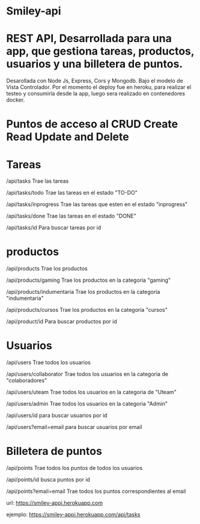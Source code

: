 # Smiley-api

#  REST API, Desarrollada para una app, que gestiona tareas, productos, usuarios y una billetera de puntos.

Desarollada con Node Js, Express, Cors y Mongodb. Bajo el modelo de Vista Controlador.
Por el momento el deploy fue en heroku, para realizar el testeo y consumirla desde la app, luego sera realizado en contenedores docker.



# Puntos de acceso al CRUD Create Read Update and Delete

# Tareas

/api/tasks  Trae las tareas

/api/tasks/todo  Trae las tareas en el estado "TO-DO"

/api/tasks/inprogress  Trae las tareas que esten en el estado "inprogress"

/api/tasks/done  Trae las tareas en el estado "DONE"

/api/tasks/id   Para buscar tareas por id



# productos

/api/products Trae los productos

/api/products/gaming  Trae los productos en la categoria "gaming"

/api/products/indumentaria  Trae los productos en la categoria "indumentaria"

/api/products/cursos  Trae los productos en la categoria "cursos"

/api/product/id   Para buscar productos por id

# Usuarios
 /api/users Trae todos los usuarios

/api/users/collaborator  Trae todos los usuarios en la categoria de "colaboradores"

/api/users/uteam  Trae todos los usuarios en la categoria de "Uteam"

/api/users/admin  Trae todos los usuarios en la categoria "Admin"

/api/users/id  para buscar usuarios por id

/api/users?email=email  para buscar usuarios por email





# Billetera de puntos

/api/points Trae todos los puntos de todos los usuarios

/api/points/id  busca puntos por id

/api/points?email=email   Trae todos los puntos correspondientes al email 



url: https://smiley-appi.herokuapp.com

ejemplo: https://smiley-appi.herokuapp.com/api/tasks



